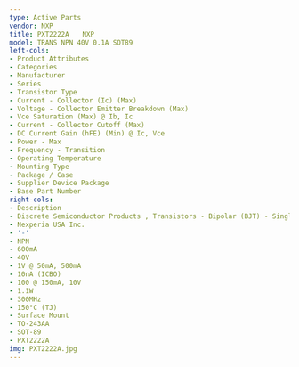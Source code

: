 ```yaml
---
type: Active Parts
vendor: NXP
title: PXT2222A　　NXP
model: TRANS NPN 40V 0.1A SOT89
left-cols:
- Product Attributes
- Categories
- Manufacturer
- Series
- Transistor Type
- Current - Collector (Ic) (Max)
- Voltage - Collector Emitter Breakdown (Max)
- Vce Saturation (Max) @ Ib, Ic
- Current - Collector Cutoff (Max)
- DC Current Gain (hFE) (Min) @ Ic, Vce
- Power - Max
- Frequency - Transition
- Operating Temperature
- Mounting Type
- Package / Case
- Supplier Device Package
- Base Part Number
right-cols:
- Description
- Discrete Semiconductor Products , Transistors - Bipolar (BJT) - Single
- Nexperia USA Inc.
- '-'
- NPN
- 600mA
- 40V
- 1V @ 50mA, 500mA
- 10nA (ICBO)
- 100 @ 150mA, 10V
- 1.1W
- 300MHz
- 150°C (TJ)
- Surface Mount
- TO-243AA
- SOT-89
- PXT2222A
img: PXT2222A.jpg
---
```

